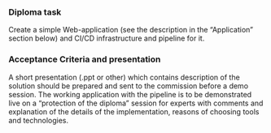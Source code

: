 ### Diploma task

Create a simple Web-application (see the description in the “Application” section below) and CI/CD infrastructure and pipeline for it. 

### Acceptance Criteria and presentation

A short presentation (.ppt or other) which contains description of the solution should be prepared and sent to the commission before a demo session.
The working application with the pipeline is to be demonstrated live on a “protection of the diploma” session for experts with comments and explanation of the details of the implementation, reasons of choosing tools and technologies.
